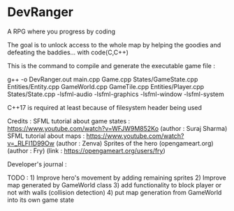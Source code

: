 # DevRanger
A RPG where you progress by coding

The goal is to unlock access to the whole map by helping the goodies and defeating the baddies... with code(C,C++)


This is the command to compile and generate the executable game file : 

g++ -o DevRanger.out main.cpp Game.cpp States/GameState.cpp Entities/Entity.cpp GameWorld.cpp GameTile.cpp Entities/Player.cpp States/State.cpp -lsfml-audio -lsfml-graphics -lsfml-window -lsfml-system

C++17 is required at least because of filesystem header being used
 
Credits : 
    SFML tutorial about game states : https://www.youtube.com/watch?v=WFJW9M852Ko (author : Suraj Sharma)
    SFML tutorial about maps : https://www.youtube.com/watch?v=_RLFI1D99Ow (author : Zenva)
    Sprites of the hero (opengameart.org) (author : Fry) (link : https://opengameart.org/users/fry)



Developer's journal : 

TODO : 
    1) Improve hero's movement by adding remaining sprites
    2) Improve map generated by GameWorld class 
    3) add functionality to block player or not with walls (collision detection)
    4) put map generation from GameWorld into its own game state

